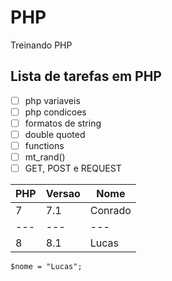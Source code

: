 # PHP
 Treinando PHP

## Lista de tarefas em PHP
- [ ] php variaveis
- [ ] php condicoes
- [ ] formatos de string
- [ ] double quoted
- [ ] functions
- [ ] mt_rand()
- [ ] GET, POST e REQUEST

PHP | Versao | Nome
---|---|---
7| 7.1| Conrado
---|---|---
8 | 8.1 | Lucas

```
$nome = "Lucas";

```
